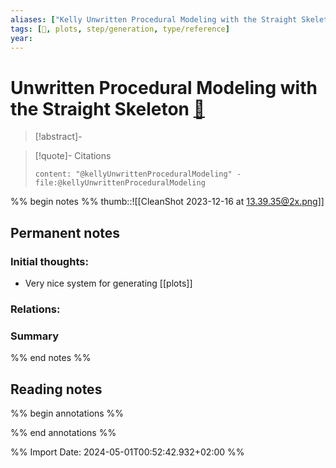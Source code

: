 ```yaml
---
aliases: ["Kelly Unwritten Procedural Modeling with the Straight Skeleton"]
tags: [🔹, plots, step/generation, type/reference]
year: 
---
```

# Unwritten Procedural Modeling with the Straight Skeleton [📖](zotero://select/library/items/GBF9FV7X)

> [!abstract]-
> 

> [!quote]- Citations
> 
> ```query
> content: "@kellyUnwrittenProceduralModeling" -file:@kellyUnwrittenProceduralModeling
> ```

%% begin notes %%
thumb::![[CleanShot 2023-12-16 at 13.39.35@2x.png]]
## Permanent notes
### Initial thoughts:
- Very nice system for generating [[plots]]

### Relations:


### Summary


%% end notes %%
## Reading notes
%% begin annotations %%

%% end annotations %%



%% Import Date: 2024-05-01T00:52:42.932+02:00 %%

